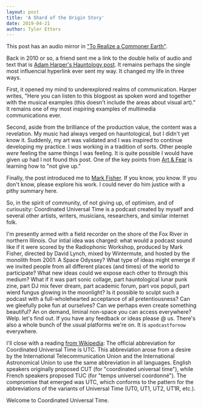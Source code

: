 ```yaml
---
layout: post
title: 'A Shard of the Origin Story'
date: 2019-04-21
author: Tyler Etters
---
```


This post has an audio mirror in ["To Realize a Commoner Earth"](/episodes#utc001).

Back in 2010 or so, a friend sent me a link to the double helix of audio and text that is [Adam Harper's Hauntology post](http://rougesfoam.blogspot.com/2009/10/hauntology-past-inside-present.html). It remains perhaps the single most influencial hyperlink ever sent my way. It changed my life in three ways.

First, it opened my mind to underexplored realms of communication. Harper writes, "Here you can listen to this blogpost as spoken word and together with the musical examples (this doesn't include the areas about visual art)." It remains one of my most inspiring examples of multimedia communications ever.

Second, aside from the brilliance of the production value, the content was a revelation. My music had always verged on hauntological, but I didn't yet know it. Suddenly, my art was validated and I was inspired to continue developing my practice. I *was* working in a tradition of sorts. Other people *were* feeling the same things I was feeling. It is quite possible I would have given up had I not found this post. One of the key points from [Art & Fear](https://www.amazon.com/dp/B0042JSQLU/ref=dp-kindle-redirect?_encoding=UTF8&btkr=1) is learning how to "not give up."

Finally, the post introduced me to [Mark Fisher](https://k-punk.org/). If you know, you know. If you don't know, please explore his work. I could never do him justice with a pithy summary here.

So, in the spirit of community, of not giving up, of optimism, and of curiousity: Coordinated Universal Time is a podcast created by myself and several other artists, writers, musicians, researchers, and similar internet folk.

I'm presently armed with a field recorder on the shore of the Fox River in northern Illinois. Our intial idea was charged: what would a podcast sound like if it were scored by the Radiophonic Workshop, produced by Mark Fisher, directed by David Lynch, mixed by Wintermute, and hosted by the monolith from 2001: A Space Odyssey? What type of ideas might emerge if we invited people from all different places (and times) of the world to participate? What new ideas could we expose each other to through this medium? What if it was part sonic collage, part hauntological lunar punk zine, part DJ mix fever dream, part academic forum, part vox populi, part wierd fungus glowing in the moonlight? Is it possible to sculpt such a podcast with a full-wholehearted acceptance of all pretentiousness? Can we gleefully poke fun at ourselves? Can we perhaps even create something beautiful? An on demand, liminal non-space you can access everywhere? Welp. let's find out. If you have any feedback or ideas please @ us. There's also a whole bunch of the usual platforms we're on. It is `apodcastfornow` everywhere.

I'll close with a reading [from Wikipedia](https://en.wikipedia.org/wiki/Coordinated_Universal_Time#Etymology): The official abbreviation for Coordinated Universal Time is UTC. This abbreviation arose from a desire by the International Telecommunication Union and the International Astronomical Union to use the same abbreviation in all languages. English speakers originally proposed CUT (for "coordinated universal time"), while French speakers proposed TUC (for "temps universel coordonné"). The compromise that emerged was UTC, which conforms to the pattern for the abbreviations of the variants of Universal Time (UT0, UT1, UT2, UT1R, etc.).

Welcome to Coordinated Universal Time.
